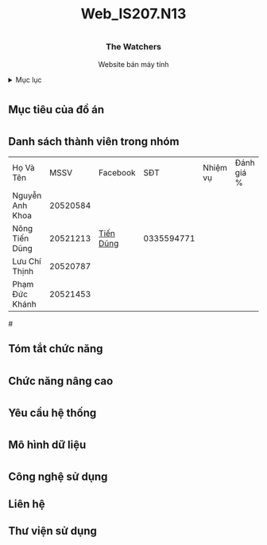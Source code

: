 # <h1 align="center">Web_IS207.N13<h1>
  <div align="center">
  <a href="">
  </a>

  <h3 align="center">The Watchers</h3>

  <p align="center">
    Website bán máy tính
  </p>
    
    
    
</div>
  <!-- TABLE OF CONTENTS -->
<details>
  <summary>Mục lục</summary>
  <ol>
    <li><a href="#muctieu">Mục tiêu đồ án</a></li>
    <li><a href="#dsthanhvien">Danh sách thành viên</a></li>
    <li><a href="#chucnang">Các chức năng</a></li>
    <li><a href="#chucnangnangcao">Chức năng nâng cao</a></li>
    <li><a href="#mohinh">Mô hình</a></li>
    <li><a href="#congnghe">Công nghệ sử dụng</a></li>
    <li><a href="#lienhe">Liên hệ</a></li>
    <li><a href="#thuvien">Thư viện sử dụng</a></li>
    <li><a href="#thamkhao">Tài liệu tham khảo</a></li>
  </ol>
</details>
  
  
  <!-- ABOUT THE PROJECT -->
# <h2 id="muctieu">Mục tiêu của đồ án</h2>
# <h2 id="dsthanhvien">Danh sách thành viên trong nhóm</h2>
<table>
<tr>

</tr>
<tr>
  <td>Họ Và Tên</td>
  <td>MSSV</td>
  <td>Facebook</td>
  <td>SĐT</td>
  <td>Nhiệm vụ</td>
  <td>Đánh giá %<td>
</tr>
<tr>
  <td>Nguyễn Anh Khoa</td>
  <td>20520584</td>
  <td></td>
  <td></td>
  <td></td>
  <td></td>
</tr>
  <tr>
  <td>Nông Tiến Dũng</td>
  <td>20521213</td>
  <td><a href="https://www.facebook.com/nongtiendung.2309/">Tiến Dũng</a></td>
  <td>0335594771</td>
  <td></td>
  <td></td>
</tr>
  <tr>
  <td>Lưu Chí Thịnh</td>
  <td>20520787</td>
  <td></td>
  <td></td>
  <td></td>
  <td></td>
</tr>
  <tr>
  <td>Phạm Đức Khánh</td>
  <td>20521453</td>
  <td></td>
  <td></td>
  <td></td>
  <td></td>
</tr>
</table>
# <h2 id="chucnang">Tóm tắt chức năng</h2>

  
# <h2 id="chucnangnangcao">Chức năng nâng cao

  
# <h2 id="yeucau">Yêu cầu hệ thống

  
# <h2 id="mohinh">Mô hình dữ liệu


# <h2 id="congnghe">Công nghệ sử dụng

## <h2 id="lienhe">Liên hệ</h2>


## <h2 id="thuvien">Thư viện sử dụng</h2>

